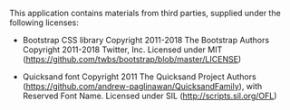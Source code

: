 This application contains materials from third parties, supplied under the following licenses:

* Bootstrap CSS library
  Copyright 2011-2018 The Bootstrap Authors
  Copyright 2011-2018 Twitter, Inc.
  Licensed under MIT (https://github.com/twbs/bootstrap/blob/master/LICENSE)

* Quicksand font
  Copyright 2011 The Quicksand Project Authors (https://github.com/andrew-paglinawan/QuicksandFamily),
  with Reserved Font Name. Licensed under SIL (http://scripts.sil.org/OFL)

